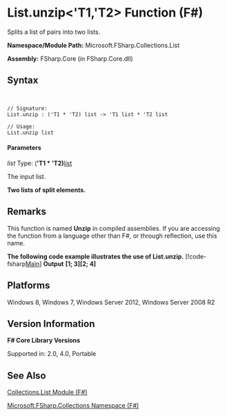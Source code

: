 # List.unzip<'T1,'T2> Function (F#)

Splits a list of pairs into two lists.

**Namespace/Module Path:** Microsoft.FSharp.Collections.List

**Assembly:** FSharp.Core (in FSharp.Core.dll)


## Syntax


```


// Signature:
List.unzip : ('T1 * 'T2) list -> 'T1 list * 'T2 list

// Usage:
List.unzip list

```



#### Parameters
*list*
Type: (**'T1 &#42; 'T2)**[list](http://msdn.microsoft.com/en-us/library/c627b668-477b-4409-91ed-06d7f1b3e4a7)


The input list.



**Two lists of split elements.**
## Remarks
This function is named **Unzip** in compiled assemblies. If you are accessing the function from a language other than F#, or through reflection, use this name.

**The following code example illustrates the use of List.unzip.**
[!code-fsharp[Main](snippets/fslists/snippet38.fs)]
**Output**
**[1; 3][2; 4]**
## Platforms
Windows 8, Windows 7, Windows Server 2012, Windows Server 2008 R2


## Version Information
**F# Core Library Versions**

Supported in: 2.0, 4.0, Portable




## See Also
[Collections.List Module &#40;F&#35;&#41;](Collections.List+Module+%28FSharp%29.md)

[Microsoft.FSharp.Collections Namespace &#40;F&#35;&#41;](Microsoft.FSharp.Collections+Namespace+%28FSharp%29.md)

